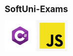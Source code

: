 # SoftUni-Exams

<p>
<img src="https://github.com/FlameFenix/Certificates-Softuni/blob/main/pictures/CSharp%20Icon.png" width="100" height="100">
<img src="https://github.com/FlameFenix/Certificates-Softuni/blob/main/pictures/js%20icon.jpg" width="100" height="100">
</p>
